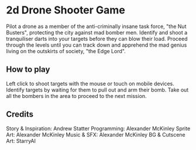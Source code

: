 # 2d Drone Shooter Game
Pilot a drone as a member of the anti-criminally insane task force, "the Nut Busters", protecting the city against mad bomber men. Identify and shoot a tranquiliser darts into your targets before they can blow their load.
Proceed through the levels until you can track down and apprehend the mad genius living on the outskirts of society, "the Edge Lord".

## How to play
Left click to shoot targets with the mouse or touch on mobile devices.
Identify targets by waiting for them to pull out and arm their bomb.
Take out all the bombers in the area to proceed to the next mission.

## Credits
Story & Inspiration: Andrew Statter
Programming: Alexander McKinley
Sprite Art: Alexander McKinley
Music & SFX: Alexander McKinley
BG & Cutscene Art: StarryAI
